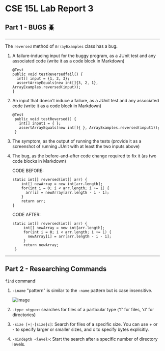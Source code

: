 # CSE 15L Lab Report 3

## Part 1 - BUGS 🪲

***

The `reversed` method of `ArrayExamples` class has a bug.



1. A failure-inducing input for the buggy program, as a JUnit test and any associated code (write it as a code block in Markdown)
   ```
   @Test
   public void testReversedfail() {
     int[] input = {1, 2, 3};
     assertArrayEquals(new int[]{3, 2, 1}, ArrayExamples.reversed(input));
   }
   ```

2. An input that doesn't induce a failure, as a JUnit test and any associated code (write it as a code block in Markdown)

   ```
   @Test
    public void testReversed() {
      int[] input1 = { };
      assertArrayEquals(new int[]{ }, ArrayExamples.reversed(input1));
    }
   ```
3. The symptom, as the output of running the tests (provide it as a screenshot of running JUnit with at least the two inputs above)

4. The bug, as the before-and-after code change required to fix it (as two code blocks in Markdown)

   CODE BEFORE:

    ```
    static int[] reversed(int[] arr) {
        int[] newArray = new int[arr.length];
        for(int i = 0; i < arr.length; i += 1) {
          arr[i] = newArray[arr.length - i - 1];
        }
        return arr;
    }
    ```

   CODE AFTER:

   ```
   static int[] reversed(int[] arr) {
        int[] newArray = new int[arr.length];
        for(int i = 0; i < arr.length; i += 1) {
          newArray[i] = arr[arr.length - i - 1];
        }
        return newArray;
    }
   ```

***

## Part 2 - Researching Commands

`find` command

1. `-iname` "pattern" is similar to the `-name` pattern but is case insensitive.

    ![Image](Screenshot%202024-02-13%20142057.png)

3. `-type <type>`: searches for files of a particular type ('f' for files, 'd' for directories)

4. `-size [+|-]size[c]`: Search for files of a specific size. You can use + or - to specify larger or smaller sizes, and c to specify bytes explicitly.

5. `-mindepth <level>`: Start the search after a specific number of directory levels.
